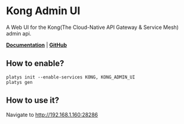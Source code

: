 # Kong Admin UI

A Web UI for the Kong(The Cloud-Native API Gateway & Service Mesh) admin api.

**[Documentation](https://github.com/pocketdigi/kong-admin-ui)** | **[GitHub](https://github.com/pocketdigi/kong-admin-ui)**

## How to enable?

```
platys init --enable-services KONG, KONG_ADMIN_UI
platys gen
```

## How to use it?

Navigate to <http://192.168.1.160:28286>